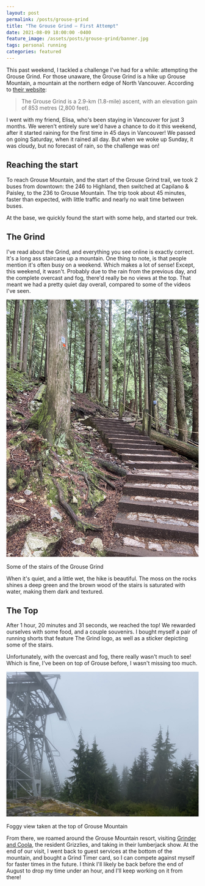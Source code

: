 ```yaml
---
layout: post
permalink: /posts/grouse-grind
title: "The Grouse Grind — First Attempt"
date: 2021-08-09 18:00:00 -0400
feature_image: /assets/posts/grouse-grind/banner.jpg
tags: personal running
categories: featured
---
```


This past weekend, I tackled a challenge I've had for a while: attempting the Grouse Grind. For those unaware, the Grouse Grind is a hike up Grouse Mountain, a mountain at the northern edge of North Vancouver. According to [their website](https://www.grousemountain.com/grousegrind):

> The Grouse Grind is a 2.9-km (1.8-mile) ascent, with an elevation gain of 853 metres (2,800 feet).

I went with my friend, Elisa, who's been staying in Vancouver for just 3 months. We weren't entirely sure we'd have a chance to do it this weekend, after it started raining for the first time in 45 days in Vancouver! We passed on going Saturday, when it rained all day. But when we woke up Sunday, it was cloudy, but no forecast of rain, so the challenge was on!

## Reaching the start

To reach Grouse Mountain, and the start of the Grouse Grind trail, we took 2 buses from downtown: the 246 to Highland, then switched at Capilano & Paisley, to the 236 to Grouse Mountain. The trip took about 45 minutes, faster than expected, with little traffic and nearly no wait time between buses.

At the base, we quickly found the start with some help, and started our trek.

## The Grind

I've read about the Grind, and everything you see online is exactly correct. It's a long ass staircase up a mountain. One thing to note, is that people mention it's often busy on a weekend. Which makes a lot of sense! Except, this weekend, it wasn't. Probably due to the rain from the previous day, and the complete overcast and fog, there'd really be no views at the top. That meant we had a pretty quiet day overall, compared to some of the videos I've seen.

![Some of the stairs of the Grouse Grind](/assets/posts/grouse-grind/stairs.jpg)

<figcaption>Some of the stairs of the Grouse Grind</figcaption>

When it's quiet, and a little wet, the hike is beautiful. The moss on the rocks shines a deep green and the brown wood of the stairs is saturated with water, making them dark and textured.

## The Top

After 1 hour, 20 minutes and 31 seconds, we reached the top! We rewarded ourselves with some food, and a couple souvenirs. I bought myself a pair of running shorts that feature The Grind logo, as well as a sticker depicting some of the stairs.

Unfortunately, with the overcast and fog, there really wasn't much to see! Which is fine, I've been on top of Grouse before, I wasn't missing too much.

![Foggy view taken at the top of Grouse Mountain](/assets/posts/grouse-grind/views.jpg)

<figcaption>Foggy view taken at the top of Grouse Mountain</figcaption>

From there, we roamed around the Grouse Mountain resort, visiting [Grinder and Coola](https://www.grousemountain.com/wildlife-refuge), the resident Grizzlies, and taking in their lumberjack show. At the end of our visit, I went back to guest services at the bottom of the mountain, and bought a Grind Timer card, so I can compete against myself for faster times in the future. I think I'll likely be back before the end of August to drop my time under an hour, and I'll keep working on it from there!
